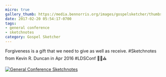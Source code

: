 ```yaml
---
micro: true
gallery_thumb: https://media.bennorris.org/images/gospelsketcher/thumbs/apr-16-1-duncan.jpg
date: 2017-02-20 05:54:17-0700
tags:
- general conference
- sketchnotes
category: Gospel Sketcher
---
```


Forgiveness is a gift that we need to give as well as receive. #Sketchnotes from Kevin R. Duncan in Apr 2016 #LDSConf ✍🏼⛪️

[![General Conference Sketchnotes](https://media.bennorris.org/images/gospelsketcher/general-conference/apr-2016/apr-16-1-duncan.jpg)](https://media.bennorris.org/images/gospelsketcher/general-conference/apr-2016/apr-16-1-duncan.jpg)
